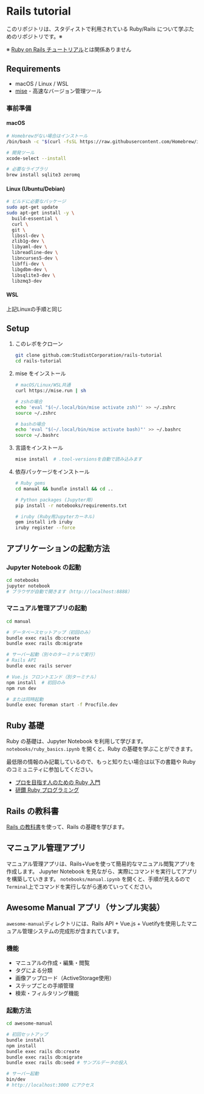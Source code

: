 # Rails tutorial

このリポジトリは、スタディストで利用されている Ruby/Rails について学ぶためのリポジトリです。※

※ [Ruby on Rails チュートリアル](https://railstutorial.jp/)とは関係ありません

## Requirements

- macOS / Linux / WSL
- [mise](https://mise.run/) - 高速なバージョン管理ツール

### 事前準備

#### macOS
```bash
# Homebrewがない場合はインストール
/bin/bash -c "$(curl -fsSL https://raw.githubusercontent.com/Homebrew/install/HEAD/install.sh)"

# 開発ツール
xcode-select --install

# 必要なライブラリ
brew install sqlite3 zeromq
```

#### Linux (Ubuntu/Debian)
```bash
# ビルドに必要なパッケージ
sudo apt-get update
sudo apt-get install -y \
  build-essential \
  curl \
  git \
  libssl-dev \
  zlib1g-dev \
  libyaml-dev \
  libreadline-dev \
  libncurses5-dev \
  libffi-dev \
  libgdbm-dev \
  libsqlite3-dev \
  libzmq3-dev
```

#### WSL
上記Linuxの手順と同じ

## Setup

1. このレポをクローン
   ```bash
   git clone github.com:StudistCorporation/rails-tutorial
   cd rails-tutorial
   ```

2. mise をインストール
   ```bash
   # macOS/Linux/WSL共通
   curl https://mise.run | sh
   
   # zshの場合
   echo 'eval "$(~/.local/bin/mise activate zsh)"' >> ~/.zshrc
   source ~/.zshrc
   
   # bashの場合
   echo 'eval "$(~/.local/bin/mise activate bash)"' >> ~/.bashrc
   source ~/.bashrc
   ```

3. 言語をインストール
   ```bash
   mise install  # .tool-versionsを自動で読み込みます
   ```

4. 依存パッケージをインストール
   ```bash
   # Ruby gems
   cd manual && bundle install && cd ..
   
   # Python packages (Jupyter用)
   pip install -r notebooks/requirements.txt
   
   # iruby (Ruby用Jupyterカーネル)
   gem install irb iruby
   iruby register --force
   ```

## アプリケーションの起動方法

### Jupyter Notebook の起動
```bash
cd notebooks
jupyter notebook
# ブラウザが自動で開きます（http://localhost:8888）
```

### マニュアル管理アプリの起動
```bash
cd manual

# データベースセットアップ（初回のみ）
bundle exec rails db:create
bundle exec rails db:migrate

# サーバー起動（別々のターミナルで実行）
# Rails API
bundle exec rails server

# Vue.js フロントエンド（別ターミナル）
npm install  # 初回のみ
npm run dev

# または同時起動
bundle exec foreman start -f Procfile.dev
```

## Ruby 基礎

Ruby の基礎は、Jupyter Notebook を利用して学びます。  
`notebooks/ruby_basics.ipynb` を開くと、Ruby の基礎を学ぶことができます。

最低限の情報のみ記載しているので、もっと知りたい場合は以下の書籍や Ruby のコミュニティに参加してください。

- [プロを目指す人のための Ruby 入門](https://gihyo.jp/book/2021/978-4-297-12437-3)
- [研鑽 Ruby プログラミング](https://www.lambdanote.com/products/polished-ruby)

## Rails の教科書

[Rails の教科書](https://railstutorial.jp/textbook)を使って、Rails の基礎を学びます。

## マニュアル管理アプリ

マニュアル管理アプリは、Rails+Vueを使って簡易的なマニュアル閲覧アプリを作成します。
Jupyter Notebook を見ながら、実際にコマンドを実行してアプリを構築していきます。 
`notebooks/manual.ipynb` を開くと、手順が見えるので`Terminal`上でコマンドを実行しながら進めていってください。

## Awesome Manual アプリ（サンプル実装）

`awesome-manual`ディレクトリには、Rails API + Vue.js + Vuetifyを使用したマニュアル管理システムの完成形が含まれています。

### 機能

- マニュアルの作成・編集・閲覧
- タグによる分類
- 画像アップロード（ActiveStorage使用）
- ステップごとの手順管理
- 検索・フィルタリング機能

### 起動方法

```bash
cd awesome-manual

# 初回セットアップ
bundle install
npm install
bundle exec rails db:create
bundle exec rails db:migrate
bundle exec rails db:seed # サンプルデータの投入

# サーバー起動
bin/dev
# http://localhost:3000 にアクセス
```
